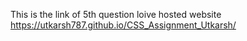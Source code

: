This is the link of 5th question loive hosted website 
https://utkarsh787.github.io/CSS_Assignment_Utkarsh/

